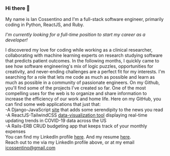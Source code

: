 ### Hi there 👋

My name is Ian Cossentino and I'm a full-stack software engineer, primarily coding in Python, ReactJS, and Ruby. 

*I'm currently looking for a full-time position to start my career as a developer!*


I discovered my love for coding while working as a clinical researcher, collaborating with machine learning experts on research studying software that predicts patient outcomes. In the following months, I quickly came to see how software engineering's mix of logic puzzles, opportunities for creativity, and never-ending challenges are a perfect fit for my interests. I'm searching for a role that lets me code as much as possible and learn as much as possible in a community of passionate engineers.
On my Github, you'll find some of the projects I've created so far. One of the most compelling uses for the web is to organize and share information to increase the efficiency of our work and home life. Here on my GitHub, you can find some web applications that just that:<br>
-A Django-JavaScript [site](https://github.com/cossentino/daily_circ) that adds some serendipity to the news you read<br>
-A ReactJS-TailwindCSS [data-visualization tool](https://github.com/cossentino/covid_frontend_react) displaying real-time updating trends in COVID-19 data across the US<br>
-A Rails-ERB CRUD budgeting app that keeps track of your monthly expenses<br>
You can find my LinkedIn profile [here](https://www.linkedin.com/in/cossentino/). And my resume [here](https://drive.google.com/file/d/11neo-Lh-Gz3E5xnl7OgEV5-48amDo9d9/view?usp=sharing).<br>
Reach out to me via my LinkedIn profile above, or at my email <icossentino@gmail.com>


<!--
**cossentino/cossentino** is a ✨ _special_ ✨ repository because its `README.md` (this file) appears on your GitHub profile.

Here are some ideas to get you started:

- 🔭 I’m currently working on ...
- 🌱 I’m currently learning ...
- 👯 I’m looking to collaborate on ...
- 🤔 I’m looking for help with ...
- 💬 Ask me about ...
- 📫 How to reach me: ...
- 😄 Pronouns: ...
- ⚡ Fun fact: ...
-->
